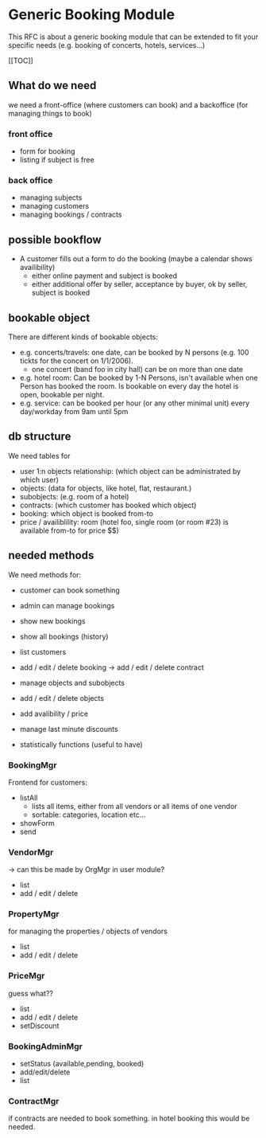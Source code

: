 <!-- Name: RFC/Modules/Booking -->
<!-- Version: 7 -->
<!-- Last-Modified: 2006/03/14 15:18:42 -->
<!-- Author: werner -->
# Generic Booking Module
This RFC is about a generic booking module that can be extended to fit your specific needs (e.g. booking of concerts, hotels, services...)

[[TOC]]
## What do we need
we need a front-office (where customers can book) and a backoffice (for managing things to book)
### front office
  * form for booking
  * listing if subject is free
### back office
  * managing subjects
  * managing customers
  * managing bookings / contracts

## possible bookflow
  * A customer fills out a form to do the booking (maybe a calendar shows availibility)
    * either online payment and subject is booked
    * either additional offer by seller, acceptance by buyer, ok by seller, subject is booked

## bookable object
There are different kinds of bookable objects:
  * e.g. concerts/travels: one date, can be booked by N persons (e.g. 100 tickts for the concert on 1/1/2006).
    * one concert (band foo in city hall) can be on more than one date
  * e.g. hotel room: Can be booked by 1-N Persons, isn't available when one Person has booked the room. Is bookable on every day the hotel is open, bookable per night.
  * e.g. service: can be booked per hour (or any other minimal unit) every day/workday from 9am until 5pm

## db structure
We need tables for
  * user 1:n objects relationship: (which object can be administrated by which user)
  * objects: (data for objects, like hotel, flat, restaurant.)
  * subobjects: (e.g. room of a hotel)
  * contracts: (which customer has booked which object)
  * booking: which object is booked from-to
  * price / availiblility: room (hotel foo, single room (or room #23) is available from-to for price $$)

## needed methods
We need methods for:
  * customer can book something

  * admin can manage bookings

  * show new bookings
  * show  all bookings (history)
  * list customers
  * add / edit / delete booking -> add / edit / delete contract
  * manage objects and subobjects
  * add / edit / delete objects
  * add avalibility / price
  * manage last minute discounts
  * statistically functions (useful to have)

### BookingMgr
Frontend for customers:

  * listAll 
    * lists all items, either from all vendors or all items of one vendor
    * sortable: categories, location etc...
  * showForm
  * send

### VendorMgr
-> can this be made by OrgMgr in user module?

  * list
  * add / edit / delete

### PropertyMgr
for managing the properties / objects of vendors

  * list
  * add / edit / delete

### PriceMgr
guess what??

  * list
  * add / edit / delete
  * setDiscount

### BookingAdminMgr

  * setStatus (available,pending, booked)
  * add/edit/delete
  * list


### ContractMgr
if contracts are needed to book something. in hotel booking this would be needed.